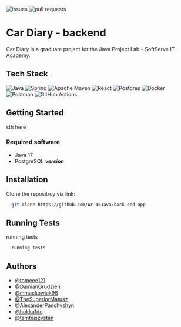 


![issues](https://img.shields.io/github/issues/Wr-40Java/back-end-app?color=%23FFFF00) 
![pull requests](https://img.shields.io/github/issues-pr/Wr-40Java/back-end-app?color=%23FFFF00)


# Car Diary - backend 

Car Diary is a graduate project for the Java Project Lab - SoftServe IT Academy.

## Tech Stack

![Java](https://img.shields.io/badge/java-%23ED8B00.svg?style=plastic&logo=Java&logoColor=white)
![Spring](https://img.shields.io/badge/spring-%236DB33F.svg?style=plastic&logo=spring&logoColor=white)
![Apache Maven](https://img.shields.io/badge/Apache%20Maven-C71A36?style=plastic&logo=Apache%20Maven&logoColor=white)
![React](https://img.shields.io/badge/react-%2320232a.svg?style=plastic&logo=react&logoColor=%2361DAFB)
![Postgres](https://img.shields.io/badge/postgres-%23316192.svg?style=plastic&logo=postgresql&logoColor=white)
![Docker](https://img.shields.io/badge/docker-%230db7ed.svg?style=plastic&logo=docker&logoColor=white)
![Postman](https://img.shields.io/badge/Postman-FF6C37?style=plastic&logo=postman&logoColor=white)
![GitHub Actions](https://img.shields.io/badge/github%20actions-%232671E5.svg?style=plastic&logo=githubactions&logoColor=white)
## Getting Started

sth here 

### Required software
- Java 17
- PostgreSQL ***version***

## Installation

Clone the repositroy via link:

```bash
  git clone https://github.com/Wr-40Java/back-end-app
```
    
## Running Tests

running tests

```bash
  running tests
```

## Authors

- [@tomeee121](https://github.com/tomeee121)
- [@DamianGrudzien](https://github.com/DamianGrudzien)
- [@mmackowiak98](https://github.com/mmackowiak98)
- [@TheSuperiorMatusz](https://github.com/TheSuperiorMatusz)
- [@AlexanderPanchyshyn](https://github.com/AlexanderPanchyshyn)
- [@hokka1do](https://github.com/hokka1do)
- [@tamtejszystan](https://github.com/tamtejszystan)




